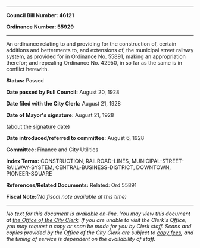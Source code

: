 

********

**Council Bill Number: 46121**
   
**Ordinance Number: 55929**
********

 An ordinance relating to and providing for the construction of, certain additions and betterments to, and extensions of, the municipal street railway system, as provided for in Ordinance No. 55891, making an appropriation therefor; and repealing Ordinance No. 42950, in so far as the same is in conflict herewith.

**Status:** Passed
   
**Date passed by Full Council:** August 20, 1928
   
**Date filed with the City Clerk:** August 21, 1928
   
**Date of Mayor's signature:** August 21, 1928
   
[(about the signature date)](/~public/approvaldate.htm)
   
   
   
**Date introduced/referred to committee:** August 6, 1928
   
**Committee:** Finance and City Utilities
   
   
**Index Terms:** CONSTRUCTION, RAILROAD-LINES, MUNICIPAL-STREET-RAILWAY-SYSTEM, CENTRAL-BUSINESS-DISTRICT, DOWNTOWN, PIONEER-SQUARE

**References/Related Documents:** Related: Ord 55891

**Fiscal Note:**_(No fiscal note available at this time)_
********

_No text for this document is available on-line. You may view this document at [the Office of the City Clerk](http://www.seattle.gov/leg/clerk/contactUs.htm). If you are unable to visit the Clerk's Office, you may request a copy or scan be made for you by Clerk staff. Scans and copies provided by the Office of the City Clerk are subject to [copy fees](http://clerk.seattle.gov/~public/clerkfees.htm), and the timing of service is dependent on the availability of staff._

